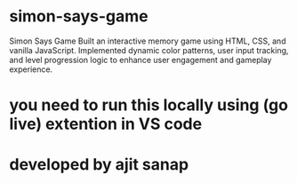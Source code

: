 # simon-says-game
Simon Says Game Built an interactive memory game using HTML, CSS, and vanilla JavaScript. Implemented dynamic color patterns, user input tracking, and level progression logic to enhance user engagement and gameplay experience.


# you need to run this locally using (go live) extention in VS code 

# developed by ajit sanap

